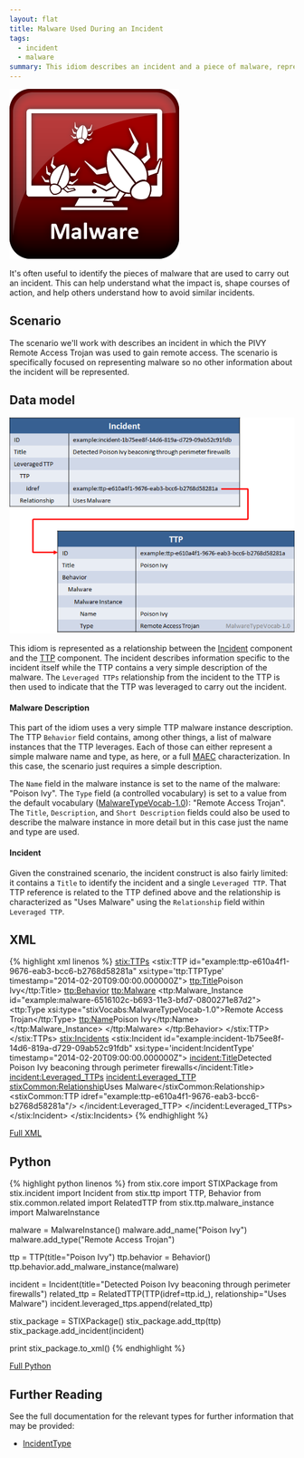```yaml
---
layout: flat
title: Malware Used During an Incident
tags:
  - incident
  - malware
summary: This idiom describes an incident and a piece of malware, represented via a TTP, that was used to carry out the incident.
---
```


<img src="/images/Malware.png" class="component-img" alt="Malware Icon" />

It's often useful to identify the pieces of malware that are used to carry out an incident. This can help understand what the impact is, shape courses of action, and help others understand how to avoid similar incidents.

## Scenario

The scenario we'll work with describes an incident in which the PIVY Remote Access Trojan was used to gain remote access. The scenario is specifically focused on representing malware so no other information about the incident will be represented.

## Data model

<img src="diagram.png" alt="Malware used during an incident" class="aside-text" />

This idiom is represented as a relationship between the [Incident](/data-model/{{site.current_version}}/incident/IncidentType) component and the [TTP](/data-model/{{site.current_version}}/ttp/TTPType) component. The incident describes information specific to the incident itself while the TTP contains a very simple description of the malware. The `Leveraged TTPs` relationship from the incident to the TTP is then used to indicate that the TTP was leveraged to carry out the incident.

#### Malware Description

This part of the idiom uses a very simple TTP malware instance description. The TTP `Behavior` field contains, among other things, a list of malware instances that the TTP leverages. Each of those can either represent a simple malware name and type, as here, or a full [MAEC](http://maec.mitre.org) characterization. In this case, the scenario just requires a simple description.

The `Name` field in the malware instance is set to the name of the malware: "Poison Ivy". The `Type` field (a controlled vocabulary) is set to a value from the default vocabulary ([MalwareTypeVocab-1.0](/data-model/{{site.current_version}}/stixVocabs/MalwareTypeVocab-1.0)): "Remote Access Trojan". The `Title`, `Description`, and `Short Description` fields could also be used to describe the malware instance in more detail but in this case just the name and type are used.

#### Incident

Given the constrained scenario, the incident construct is also fairly limited: it contains a `Title` to identify the incident and a single `Leveraged TTP`. That TTP reference is related to the TTP defined above and the relationship is characterized as "Uses Malware" using the `Relationship` field within `Leveraged TTP`.

## XML

{% highlight xml linenos %}
<stix:TTPs>
    <stix:TTP id="example:ttp-e610a4f1-9676-eab3-bcc6-b2768d58281a" xsi:type='ttp:TTPType' timestamp="2014-02-20T09:00:00.000000Z">
        <ttp:Title>Poison Ivy</ttp:Title>
        <ttp:Behavior>
            <ttp:Malware>
                <ttp:Malware_Instance id="example:malware-6516102c-b693-11e3-bfd7-0800271e87d2">
                    <ttp:Type xsi:type="stixVocabs:MalwareTypeVocab-1.0">Remote Access Trojan</ttp:Type>
                    <ttp:Name>Poison Ivy</ttp:Name>
                </ttp:Malware_Instance>
            </ttp:Malware>
        </ttp:Behavior>
    </stix:TTP>
</stix:TTPs>
<stix:Incidents>
    <stix:Incident id="example:incident-1b75ee8f-14d6-819a-d729-09ab52c91fdb" xsi:type='incident:IncidentType' timestamp="2014-02-20T09:00:00.000000Z">
        <incident:Title>Detected Poison Ivy beaconing through perimeter firewalls</incident:Title>
        <incident:Leveraged_TTPs>
            <incident:Leveraged_TTP>
                <stixCommon:Relationship>Uses Malware</stixCommon:Relationship>
                <stixCommon:TTP idref="example:ttp-e610a4f1-9676-eab3-bcc6-b2768d58281a"/>
            </incident:Leveraged_TTP>
        </incident:Leveraged_TTPs>
    </stix:Incident>
</stix:Incidents>
{% endhighlight %}

[Full XML](incident-malware.xml)

## Python
{% highlight python linenos %}
from stix.core import STIXPackage
from stix.incident import Incident
from stix.ttp import TTP, Behavior
from stix.common.related import RelatedTTP
from stix.ttp.malware_instance import MalwareInstance

malware = MalwareInstance()
malware.add_name("Poison Ivy")
malware.add_type("Remote Access Trojan")

ttp = TTP(title="Poison Ivy")
ttp.behavior = Behavior()
ttp.behavior.add_malware_instance(malware)

incident = Incident(title="Detected Poison Ivy beaconing through perimeter firewalls")
related_ttp = RelatedTTP(TTP(idref=ttp.id_), relationship="Uses Malware")
incident.leveraged_ttps.append(related_ttp)

stix_package = STIXPackage()
stix_package.add_ttp(ttp)
stix_package.add_incident(incident)

print stix_package.to_xml() 
{% endhighlight %}

[Full Python](incident-malware.py)

## Further Reading

See the full documentation for the relevant types for further information that may be provided:

* [IncidentType](/data-model/{{site.current_version}}/incident/IncidentType)
